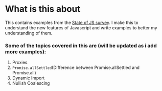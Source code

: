 # What is this about

This contains examples from the [State of JS survey](https://survey.devographics.com/survey/state-of-js/2022/read-only/1). I make this to understand
the new features of Javascript and write examples to better my understanding of them.

### Some of the topics covered in this are (will be updated as i add more examples):

1. Proxies
2. ```Promise.allSettled```(Difference between Promise.allSettled and Promise.all)
3. Dynamic Import
4. Nullish Coalescing

